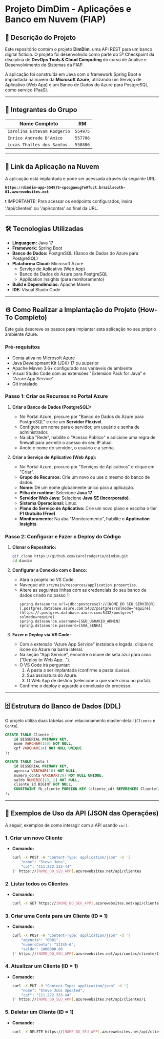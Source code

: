 # Projeto DimDim - Aplicações e Banco em Nuvem (FIAP)

## 📖 Descrição do Projeto

Este repositório contém o projeto **DimDim**, uma API REST para um banco digital fictício. O projeto foi desenvolvido como parte do 5º Checkpoint da disciplina de **DevOps Tools & Cloud Computing** do curso de Análise e Desenvolvimento de Sistemas da FIAP.

A aplicação foi construída em Java com o framework Spring Boot e implantada na nuvem da **Microsoft Azure**, utilizando um Serviço de Aplicativo (Web App) e um Banco de Dados do Azure para PostgreSQL como serviço (PaaS).

---

## 👥 Integrantes do Grupo

| Nome Completo     | RM      |
| ----------------- | ------- |
| `Carolina Estevam Rodgerio` | `554975` |
| `Enrico Andrade D'Amico` | `557706` |
| `Lucas Thalles dos Santos` | `558886` |

---

## 🚀 Link da Aplicação na Nuvem

A aplicação está implantada e pode ser acessada através da seguinte URL:

**`https://dimdim-app-554975-cpcqgaeug7e9fuct.brazilsouth-01.azurewebsites.net`**

❗ IMPORTANTE: Para acessar os endpoints configurados, insira '/api/clientes' ou '/api/contas' ao final da URL.

---

## 🛠️ Tecnologias Utilizadas

* **Linguagem:** Java 17
* **Framework:** Spring Boot
* **Banco de Dados:** PostgreSQL (Banco de Dados do Azure para PostgreSQL)
* **Plataforma Cloud:** Microsoft Azure
    * Serviço de Aplicativo (Web App)
    * Banco de Dados do Azure para PostgreSQL
    * Application Insights (para monitoramento)
* **Build e Dependências:** Apache Maven
* **IDE:** Visual Studio Code

---

## ⚙️ Como Realizar a Implantação do Projeto (How-To Completo)

Este guia descreve os passos para implantar esta aplicação no seu próprio ambiente Azure.

### Pré-requisitos

* Conta ativa no Microsoft Azure
* Java Development Kit (JDK) 17 ou superior
* Apache Maven 3.6+ configurado nas variáveis de ambiente
* Visual Studio Code com as extensões "Extension Pack for Java" e "Azure App Service"
* Git instalado

### Passo 1: Criar os Recursos no Portal Azure

1.  **Criar o Banco de Dados (PostgreSQL):**
    * No Portal Azure, procure por "Banco de Dados do Azure para PostgreSQL" e crie um **Servidor Flexível**.
    * Configure um nome para o servidor, um usuário e senha de administrador.
    * Na aba "Rede", habilite o "Acesso Público" e adicione uma regra de firewall para permitir o acesso do seu IP atual.
    * Anote o nome do servidor, o usuário e a senha.

2.  **Criar o Serviço de Aplicativo (Web App):**
    * No Portal Azure, procure por "Serviços de Aplicativos" e clique em "Criar".
    * **Grupo de Recursos:** Crie um novo ou use o mesmo do banco de dados.
    * **Nome:** Dê um nome globalmente único para a aplicação.
    * **Pilha de runtime:** Selecione **Java 17**.
    * **Servidor Web Java:** Selecione **Java SE (Incorporado)**.
    * **Sistema Operacional:** Linux.
    * **Plano do Serviço de Aplicativo:** Crie um novo plano e escolha o tier **F1 Gratuito (Free)**.
    * **Monitoramento:** Na aba "Monitoramento", habilite o **Application Insights**.

### Passo 2: Configurar e Fazer o Deploy do Código

1.  **Clonar o Repositório:**
    ```sh
    git clone https://github.com/carolrodgerio/dimdim.git
    cd dimdim
    ```

2.  **Configurar a Conexão com o Banco:**
    * Abra o projeto no VS Code.
    * Navegue até `src/main/resources/application.properties`.
    * Altere as seguintes linhas com as credenciais do seu banco de dados criado no passo 1:
        ```properties
        spring.datasource.url=jdbc:postgresql://[NOME_DO_SEU_SERVIDOR][.postgres.database.azure.com:5432/postgres?sslmode=require](https://.postgres.database.azure.com:5432/postgres?sslmode=require)
        spring.datasource.username=[SEU_USUARIO_ADMIN]
        spring.datasource.password=[SUA_SENHA]
        ```

3.  **Fazer o Deploy via VS Code:**
    * Com a extensão "Azure App Service" instalada e logada, clique no ícone do Azure na barra lateral.
    * Na seção "App Service", encontre o ícone de seta azul para cima ("Deploy to Web App...").
    * O VS Code irá perguntar:
        1.  A pasta a ser implantada (confirme a pasta `dimdim`).
        2.  Sua assinatura do Azure.
        3.  O Web App de destino (selecione o que você criou no portal).
    * Confirme o deploy e aguarde a conclusão do processo.

---

## 🗄️ Estrutura do Banco de Dados (DDL)

O projeto utiliza duas tabelas com relacionamento master-detail (`Cliente` e `Conta`).

```sql
CREATE TABLE Cliente (
    id BIGSERIAL PRIMARY KEY,
    nome VARCHAR(150) NOT NULL,
    cpf VARCHAR(14) NOT NULL UNIQUE
);

CREATE TABLE Conta (
    id BIGSERIAL PRIMARY KEY,
    agencia VARCHAR(10) NOT NULL,
    numero_conta VARCHAR(20) NOT NULL UNIQUE,
    saldo NUMERIC(10, 2) NOT NULL,
    cliente_id BIGINT NOT NULL,
    CONSTRAINT fk_cliente FOREIGN KEY (cliente_id) REFERENCES Cliente(id)
);
```

---

## 🔌 Exemplos de Uso da API (JSON das Operações)

A seguir, exemplos de como interagir com a API usando `curl`.

### 1. Criar um novo Cliente

* **Comando:**
    ```sh
    curl -X POST -H "Content-Type: application/json" -d '{
        "nome": "Steve Jobs",
        "cpf": "111.222.333-44"
    }' https://[NOME_DO_SEU_APP].azurewebsites.net/api/clientes
    ```

### 2. Listar todos os Clientes

* **Comando:**
    ```sh
    curl -X GET https://[NOME_DO_SEU_APP].azurewebsites.net/api/clientes
    ```

### 3. Criar uma Conta para um Cliente (ID = 1)

* **Comando:**
    ```sh
    curl -X POST -H "Content-Type: application/json" -d '{
        "agencia": "0001",
        "numeroConta": "12345-6",
        "saldo": 1000000.00
    }' https://[NOME_DO_SEU_APP].azurewebsites.net/api/contas/cliente/1
    ```

### 4. Atualizar um Cliente (ID = 1)

* **Comando:**
    ```sh
    curl -X PUT -H "Content-Type: application/json" -d '{
        "nome": "Steve Jobs Updated",
        "cpf": "111.222.333-44"
    }' https://[NOME_DO_SEU_APP].azurewebsites.net/api/clientes/1
    ```

### 5. Deletar um Cliente (ID = 1)

* **Comando:**
    ```sh
    curl -X DELETE https://[NOME_DO_SEU_APP].azurewebsites.net/api/clientes/1
    ```
